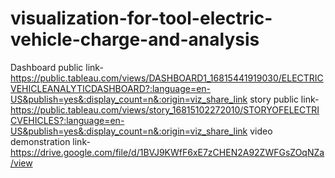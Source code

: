 # visualization-for-tool-electric-vehicle-charge-and-analysis
Dashboard public link-https://public.tableau.com/views/DASHBOARD1_16815441919030/ELECTRICVEHICLEANALYTICDASHBOARD?:language=en-US&publish=yes&:display_count=n&:origin=viz_share_link
story public link-https://public.tableau.com/views/story_16815102272010/STORYOFELECTRICVEHICLES?:language=en-US&publish=yes&:display_count=n&:origin=viz_share_link
video demonstration link-https://drive.google.com/file/d/1BVJ9KWfF6xE7zCHEN2A92ZWFGsZOqNZa/view
